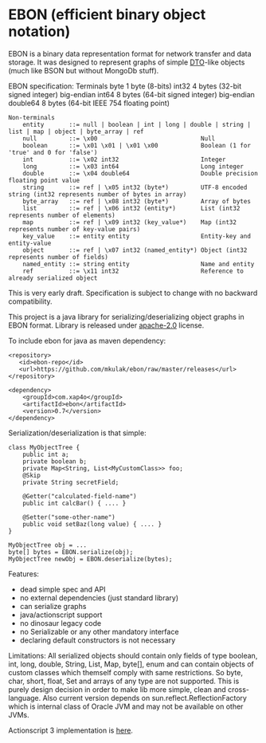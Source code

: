 EBON (efficient binary object notation)
=======================================
EBON is a binary data representation format for network transfer and data storage.
It was designed to represent graphs of simple [DTO](http://en.wikipedia.org/wiki/Data_transfer_object)-like objects
(much like BSON but without MongoDb stuff).


EBON specification:
    Terminals
        byte        1 byte (8-bits)
        int32       4 bytes (32-bit signed integer) big-endian
        int64       8 bytes (64-bit signed integer) big-endian
        double64	8 bytes (64-bit IEEE 754 floating point)

    Non-terminals
        entity       ::= null | boolean | int | long | double | string | list | map | object | byte_array | ref
        null         ::= \x00                             Null
        boolean      ::= \x01 \x01 | \x01 \x00            Boolean (1 for 'true' and 0 for 'false')
        int          ::= \x02 int32                       Integer
        long         ::= \x03 int64                       Long integer
        double       ::= \x04 double64                    Double precision floating point value
        string       ::= ref | \x05 int32 (byte*)         UTF-8 encoded string (int32 represents number of bytes in array)
        byte_array   ::= ref | \x08 int32 (byte*)         Array of bytes
        list         ::= ref | \x06 int32 (entity*)       List (int32 represents number of elements)
        map          ::= ref | \x09 int32 (key_value*)    Map (int32 represents number of key-value pairs)
        key_value    ::= entity entity                    Entity-key and entity-value
        object       ::= ref | \x07 int32 (named_entity*) Object (int32 represents number of fields)
        named_entity ::= string entity                    Name and entity
        ref          ::= \x11 int32                       Reference to already serialized object

This is very early draft. Specification is subject to change with no backward compatibility.

This project is a java library for serializing/deserializing object graphs in EBON format.
Library is released under [apache-2.0](http://www.apache.org/licenses/LICENSE-2.0) license.

To include ebon for java as maven dependency:

    <repository>
       <id>ebon-repo</id>
       <url>https://github.com/mkulak/ebon/raw/master/releases</url>
    </repository>

    <dependency>
        <groupId>com.xap4o</groupId>
        <artifactId>ebon</artifactId>
        <version>0.7</version>
    </dependency>

Serialization/deserialization is that simple:

    class MyObjectTree {
        public int a;
        private boolean b;
        private Map<String, List<MyCustomClass>> foo;
        @Skip
        private String secretField;

        @Getter("calculated-field-name")
        public int calcBar() { .... }

        @Setter("some-other-name")
        public void setBaz(long value) { .... }
    }

    MyObjectTree obj = ...
    byte[] bytes = EBON.serialize(obj);
    MyObjectTree newObj = EBON.deserialize(bytes);


Features:
* dead simple spec and API
* no external dependencies (just standard library)
* can serialize graphs
* java/actionscript support
* no dinosaur legacy code
* no Serializable or any other mandatory interface
* declaring default constructors is not necessary

Limitations:
All serialized objects should contain only fields of type boolean, int, long, double, String, List, Map, byte[], enum and
can contain objects of custom classes which themself comply with same restrictions. So byte, char, short, float, Set
and arrays of any type are not supported. This is purely design decision in order to make lib more simple, clean and cross-language.
Also current version depends on sun.reflect.ReflectionFactory which is internal class of Oracle JVM and may not be available on other JVMs.

Actionscript 3 implementation is [here](https://github.com/mkulak/ebon-as).
